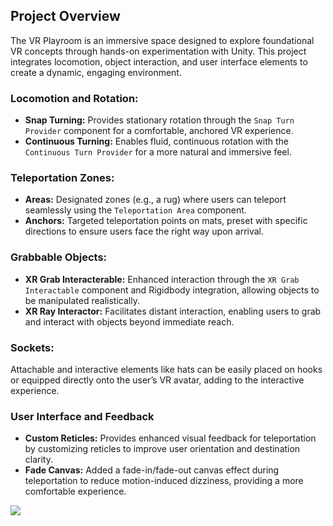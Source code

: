 ## Project Overview
The VR Playroom is an immersive space designed to explore foundational VR concepts through hands-on experimentation with Unity. This project integrates locomotion, object interaction, and user interface elements to create a dynamic, engaging environment.

### Locomotion and Rotation:
- **Snap Turning:** Provides stationary rotation through the `Snap Turn Provider` component for a comfortable, anchored VR experience.
- **Continuous Turning:**  Enables fluid, continuous rotation with the `Continuous Turn Provider` for a more natural and immersive feel.

### Teleportation Zones:
- **Areas:** Designated zones (e.g., a rug) where users can teleport seamlessly using the `Teleportation Area` component.
- **Anchors:** Targeted teleportation points on mats, preset with specific directions to ensure users face the right way upon arrival.

### Grabbable Objects:
- **XR Grab Interacterable:** Enhanced interaction through the `XR Grab Interactable` component and Rigidbody integration, allowing objects to be manipulated realistically.
- **XR Ray Interactor:** Facilitates distant interaction, enabling users to grab and interact with objects beyond immediate reach.

### Sockets:
Attachable and interactive elements like hats can be easily placed on hooks or equipped directly onto the user’s VR avatar, adding to the interactive experience.

### User Interface and Feedback
- **Custom Reticles:** Provides enhanced visual feedback for teleportation by customizing reticles to improve user orientation and destination clarity.
- **Fade Canvas:** Added a fade-in/fade-out canvas effect during teleportation to reduce motion-induced dizziness, providing a more comfortable experience.

<img src="/images/video_sample.gif"/>
